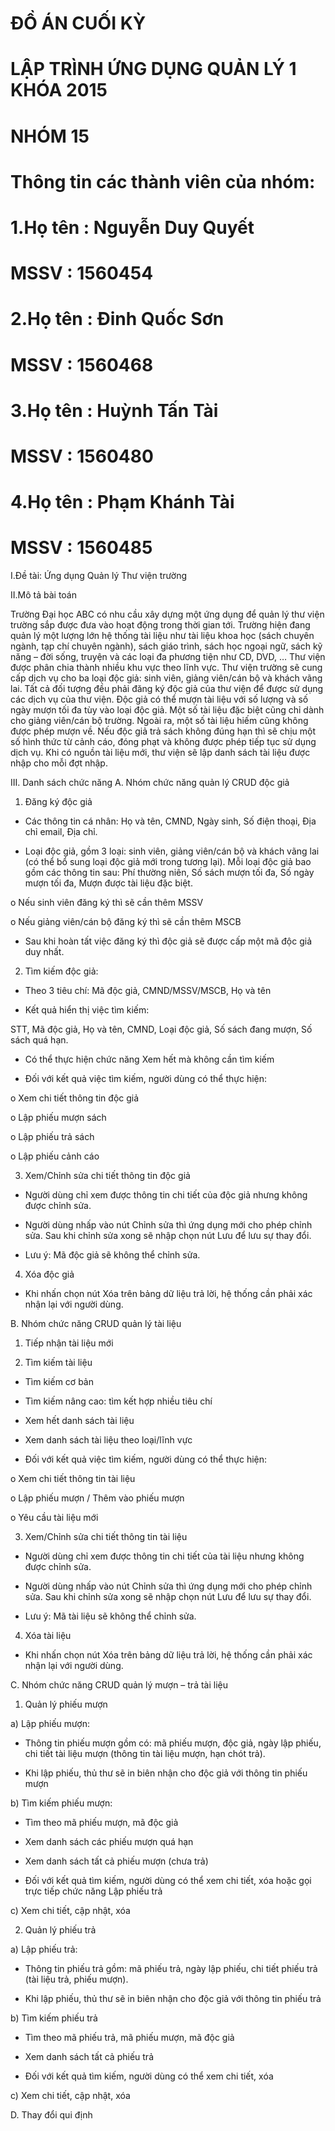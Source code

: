 # ĐỒ ÁN CUỐI KỲ 
# LẬP TRÌNH ỨNG DỤNG QUẢN LÝ 1 KHÓA 2015
# NHÓM 15

# Thông tin các thành viên của nhóm:
# 1.Họ tên : Nguyễn Duy Quyết
# MSSV : 1560454

# 2.Họ tên : Đinh Quốc Sơn
# MSSV : 1560468

# 3.Họ tên : Huỳnh Tấn Tài
# MSSV : 1560480

# 4.Họ tên : Phạm Khánh Tài
# MSSV : 1560485

I.Đề tài: Ứng dụng Quản lý Thư viện trường

II.Mô tả bài toán

Trường Đại học ABC có nhu cầu xây dựng một ứng dụng để quản lý thư viện trường sắp được đưa vào hoạt động trong thời gian tới.
Trường hiện đang quản lý một lượng lớn hệ thống tài liệu như tài liệu khoa học (sách chuyên ngành, tạp chí chuyên ngành),
sách giáo trình, sách học ngoại ngữ, sách kỹ năng – đời sống, truyện và các loại đa phương tiện như CD, DVD, … 
Thư viện được phân chia thành nhiều khu vực theo lĩnh vực. Thư viện trường sẽ cung cấp dịch vụ cho ba loại độc giả: sinh viên, 
giảng viên/cán bộ và khách vãng lai. 
Tất cả đối tượng đều phải đăng ký độc giả của thư viện để được sử dụng các dịch vụ của thư viện. 
Độc giả có thể mượn tài liệu với số lượng và số ngày mượn tối đa tùy vào loại độc giả. 
Một số tài liệu đặc biệt cũng chỉ dành cho giảng viên/cán bộ trường. 
Ngoài ra, một số tài liệu hiếm cũng không được phép mượn về. 
Nếu độc giả trả sách không đúng hạn thì sẽ chịu một số hình thức từ cảnh cáo, đóng phạt và không được phép tiếp tục sử dụng 
dịch vụ. Khi có nguồn tài liệu mới, thư viện sẽ lập danh sách tài liệu được nhập cho mỗi đợt nhập.

III. Danh sách chức năng
A. Nhóm chức năng quản lý CRUD độc giả

1. Đăng ký độc giả

- Các thông tin cá nhân: Họ và tên, CMND, Ngày sinh, Số điện thoại, Địa chỉ email, Địa chỉ.

- Loại độc giả, gồm 3 loại: sinh viên, giảng viên/cán bộ và khách vãng lai (có thể bổ sung loại độc giả mới trong tương lại).
Mỗi loại độc giả bao gồm các thông tin sau: Phí thường niên, Số sách mượn tối đa, Số ngày mượn tối đa, Mượn được tài liệu đặc biệt.

o Nếu sinh viên đăng ký thì sẽ cần thêm MSSV

o Nếu giảng viên/cán bộ đăng ký thì sẽ cần thêm MSCB

- Sau khi hoàn tất việc đăng ký thì độc giả sẽ được cấp một mã độc giả duy nhất.

2. Tìm kiếm độc giả:

- Theo 3 tiêu chí: Mã độc giả, CMND/MSSV/MSCB, Họ và tên

- Kết quả hiển thị việc tìm kiếm:

STT, Mã độc giả, Họ và tên, CMND, Loại độc giả, Số sách đang mượn, Số sách quá hạn.

- Có thể thực hiện chức năng Xem hết mà không cần tìm kiếm

- Đối với kết quả việc tìm kiếm, người dùng có thể thực hiện:

o Xem chi tiết thông tin độc giả

o Lập phiếu mượn sách

o Lập phiếu trả sách

o Lập phiếu cảnh cáo

3. Xem/Chỉnh sửa chi tiết thông tin độc giả

- Người dùng chỉ xem được thông tin chi tiết của độc giả nhưng không được chỉnh sửa.

- Người dùng nhấp vào nút Chỉnh sửa thì ứng dụng mới cho phép chỉnh sửa. Sau khi chỉnh sửa xong sẽ nhập chọn nút Lưu để lưu sự thay đổi.

- Lưu ý: Mã độc giả sẽ không thể chỉnh sửa.

4. Xóa độc giả

- Khi nhấn chọn nút Xóa trên bảng dữ liệu trả lời, hệ thống cần phải xác nhận lại với người dùng.

B. Nhóm chức năng CRUD quản lý tài liệu

1. Tiếp nhận tài liệu mới

2. Tìm kiếm tài liệu

- Tìm kiếm cơ bản

- Tìm kiếm nâng cao: tìm kết hợp nhiều tiêu chí

- Xem hết danh sách tài liệu

- Xem danh sách tài liệu theo loại/lĩnh vực

- Đối với kết quả việc tìm kiếm, người dùng có thể thực hiện:

o Xem chi tiết thông tin tài liệu

o Lập phiếu mượn / Thêm vào phiếu mượn

o Yêu cầu tài liệu mới

3. Xem/Chỉnh sửa chi tiết thông tin tài liệu

- Người dùng chỉ xem được thông tin chi tiết của tài liệu nhưng không được chỉnh sửa.

- Người dùng nhấp vào nút Chỉnh sửa thì ứng dụng mới cho phép chỉnh sửa. Sau khi chỉnh sửa xong sẽ nhập chọn nút Lưu để lưu sự thay đổi.

- Lưu ý: Mã tài liệu sẽ không thể chỉnh sửa.

4. Xóa tài liệu

- Khi nhấn chọn nút Xóa trên bảng dữ liệu trả lời, hệ thống cần phải xác nhận lại với người dùng.

C. Nhóm chức năng CRUD quản lý mượn – trả tài liệu

1. Quản lý phiếu mượn

a) Lập phiếu mượn:

- Thông tin phiếu mượn gồm có: mã phiếu mượn, độc giả, ngày lập phiếu, chi tiết tài liệu mượn (thông tin tài liệu mượn, hạn chót trả).

- Khi lập phiếu, thủ thư sẽ in biên nhận cho độc giả với thông tin phiếu mượn

b) Tìm kiếm phiếu mượn:

- Tìm theo mã phiếu mượn, mã độc giả

- Xem danh sách các phiếu mượn quá hạn

- Xem danh sách tất cả phiếu mượn (chưa trả)

- Đối với kết quả tìm kiếm, người dùng có thể xem chi tiết, xóa hoặc gọi trực tiếp chức năng Lập phiếu trả

c) Xem chi tiết, cập nhật, xóa

2. Quản lý phiếu trả

a) Lập phiếu trả:

- Thông tin phiếu trả gồm: mã phiếu trả, ngày lập phiếu, chi tiết phiếu trả (tài liệu trả, phiếu mượn).

- Khi lập phiếu, thủ thư sẽ in biên nhận cho độc giả với thông tin phiếu trả

b) Tìm kiếm phiếu trả

- Tìm theo mã phiếu trả, mã phiếu mượn, mã độc giả

- Xem danh sách tất cả phiếu trả

- Đối với kết quả tìm kiếm, người dùng có thể xem chi tiết, xóa

c) Xem chi tiết, cập nhật, xóa

D. Thay đổi qui định
